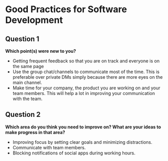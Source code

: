 # Good Practices for Software Development


## Question 1

**Which point(s) were new to you?**

- Getting frequent feedback so that you are on track and everyone is on the same page
- Use the group chat/channels to communicate most of the time. This is preferable over private DMs simply because there are more eyes on the main channel.
- Make time for your company, the product you are working on and your team members. This will help a lot in improving your communication with the team.



## Question 2

**Which area do you think you need to improve on? What are your ideas to make progress in that area?**

- Improving focus by setting clear goals and minimizing distractions.
- Communicate with team members.
- Blocking notifications of social apps during working hours.